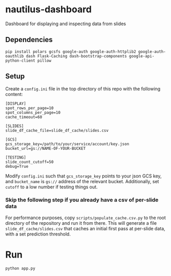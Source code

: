 # nautilus-dashboard
Dashboard for displaying and inspecting data from slides

## Dependencies
```
pip install polars gcsfs google-auth google-auth-httplib2 google-auth-oauthlib dash Flask-Caching dash-bootstrap-components google-api-python-client pillow 
```

## Setup
Create a `config.ini` file in the top directory of this repo with the following content:
```
[DISPLAY]
spot_rows_per_page=10
spot_columns_per_page=10
cache_timeout=60

[SLIDES]
slide_df_cache_file=slide_df_cache/slides.csv

[GCS]
gcs_storage_key=/path/to/your/service/account/key.json
bucket_url=gs://NAME-OF-YOUR-BUCKET

[TESTING]
slide_count_cutoff=50
debug=True
```

Modify `config.ini` such that `gcs_storage_key` points to your json GCS key, and `bucket_name` is `gs://` address of the relevant bucket.
Additionally, set `cutoff` to a low number if testing things out.

### Skip the following step if you already have a csv of per-slide data
For performance purposes, copy `scripts/populate_cache.csv.py` to the root directory of the repository and run it from there. This will generate a file
`slide_df_cache/slides.csv` that caches an initial first pass at per-slide data, with a set prediction threshold.

# Run #
```
python app.py
```
